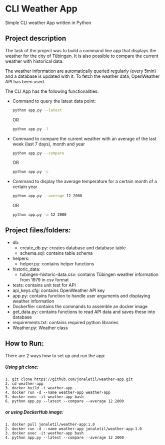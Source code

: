 # CLI Weather App
Simple CLI weather App written in Python

## Project description
The task of the project was to build a command line app that displays the weather for the city of Tübingen.
It is also possible to compare the current weather with historical data.

The weather information are automatically queried regularly (every 5min) and a database is updated with it.
To fetch the weather data, OpenWeather API has been used.

The CLI App has the following functionalities:

- Command to query the latest data point:
  ```bash
  python app.py --latest
  ```
  OR
  ```bash
  python app.py -l
  ```
- Command to compare the current weather with an average of the last week (last 7 days), month and year 
  ```bash
  python app.py --compare
  ```
  OR
  ```bash
  python app.py -c
  ```
- Command to display the average temperature for a certain month of a certain year 
  ```bash
  python app.py --average 12 2000
  ```
  OR
  ```bash
  python app.py -a 12 2000
  ```
 
## Project files/folders: 
- db:
  - create_db.py: creates database and database table
  - schema.sql: contains table schema
- helpers:
  - helper.py: contains helper functions
- historic_data:
  - tubingen-historic-data.csv: contains Tübingen weather information from 1979 in csv format
- tests: contains unit test for API
- api_keys.cfg: contains OpenWeather API key
- app.py: contains function to handle user arguments and displaying weather information
- Dockerfile: contains the commands to assemble an docker image
- get_data.py: contains functions to read API data and saves these into database
- requirements.txt: contains required python libraries
- Weather.py: Weather class

 
## How to Run:
There are 2 ways how to set up and run the app:
##### Using git clone:
```
1. git clone https://github.com/jonaletil/weather-app.git
2. cd weather-app
3. docker build -t weather-app .
4. docker run -d --name weather-app weather-app
5. docker exec -it weather-app bash
6. python app.py --latest --compare --average 12 2000
```
##### or using DockerHub image:
```
1. docker pull jonaletil/weather-app:1.0
2. docker run -d --name weather-app jonaletil/weather-app:1.0
3. docker exec -it weather-app bash
4. python app.py --latest --compare --average 12 2000
```


